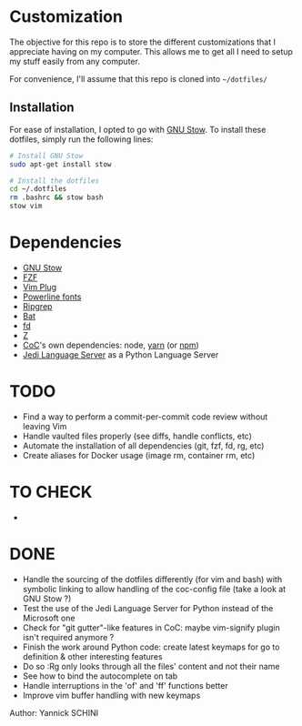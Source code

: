 # Customization

The objective for this repo is to store the different customizations that I appreciate having on my computer.
This allows me to get all I need to setup my stuff easily from any computer.

For convenience, I'll assume that this repo is cloned into `~/dotfiles/`

## Installation

For ease of installation, I opted to go with [GNU Stow](https://www.gnu.org/software/stow/).
To install these dotfiles, simply run the following lines:

```bash
# Install GNU Stow
sudo apt-get install stow

# Install the dotfiles
cd ~/.dotfiles
rm .bashrc && stow bash
stow vim
```

# Dependencies

*  [GNU Stow](https://www.gnu.org/software/stow/)
*  [FZF](https://github.com/junegunn/fzf#using-linux-package-managers)
*  [Vim Plug](https://github.com/junegunn/vim-plug)
*  [Powerline fonts](https://github.com/powerline/fonts)
*  [Ripgrep](https://github.com/BurntSushi/ripgrep)
*  [Bat](https://github.com/sharkdp/bat)
*  [fd](https://github.com/sharkdp/fd)
*  [Z](https://github.com/rupa/z)
*  [CoC](https://github.com/neoclide/coc.nvim)'s own dependencies: node, [yarn](https://classic.yarnpkg.com/fr/docs/install/#debian-stable) (or [npm](https://www.npmjs.com/get-npm))
*  [Jedi Language Server](https://pypi.org/project/jedi/) as a Python Language Server

# TODO

*  Find a way to perform a commit-per-commit code review without leaving Vim
*  Handle vaulted files properly (see diffs, handle conflicts, etc)
*  Automate the installation of all dependencies (git, fzf, fd, rg, etc)
*  Create aliases for Docker usage (image rm, container rm, etc)

# TO CHECK

-

# DONE

*  Handle the sourcing of the dotfiles differently (for vim and bash) with symbolic linking to allow handling of the coc-config file (take a look at GNU Stow ?)
*  Test the use of the Jedi Language Server for Python instead of the Microsoft one
*  Check for "git gutter"-like features in CoC: maybe vim-signify plugin isn't required anymore ?
*  Finish the work around Python code: create latest keymaps for go to definition & other interesting features
*  Do so :Rg only looks through all the files' content and not their name
*  See how to bind the autocomplete on tab
*  Handle interruptions in the 'of' and 'ff' functions better
*  Improve vim buffer handling with new keymaps

Author: Yannick SCHINI
